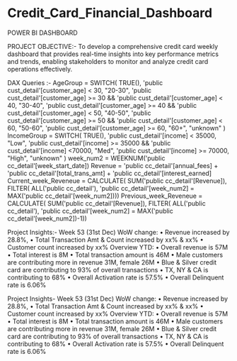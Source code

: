 # Credit_Card_Financial_Dashboard
  POWER BI DASHBOARD
  
PROJECT OBJECTIVE:- To develop a comprehensive credit card weekly dashboard that provides real-time insights into key performance metrics and trends, enabling stakeholders to monitor and analyze credit card operations effectively.

DAX Queries :-
AgeGroup = SWITCH(
TRUE(),
'public cust_detail'[customer_age] < 30, "20-30",
'public cust_detail'[customer_age] >= 30 && 'public cust_detail'[customer_age] < 40, "30-40",
'public cust_detail'[customer_age] >= 40 && 'public cust_detail'[customer_age] < 50, "40-50",
'public cust_detail'[customer_age] >= 50 && 'public cust_detail'[customer_age] < 60, "50-60",
'public cust_detail'[customer_age] >= 60, "60+",
"unknown"
)
IncomeGroup = SWITCH(
TRUE(),
'public cust_detail'[income] < 35000, "Low",
'public cust_detail'[income] >= 35000 && 'public cust_detail'[income] <70000, "Med",
'public cust_detail'[income] >= 70000, "High",
"unknown" )
week_num2 = WEEKNUM('public cc_detail'[week_start_date])
Revenue = 'public cc_detail'[annual_fees] + 'public cc_detail'[total_trans_amt] + 'public cc_detail'[interest_earned]
Current_week_Reveneue = CALCULATE(
SUM('public cc_detail'[Revenue]),
FILTER(
ALL('public cc_detail'),
'public cc_detail'[week_num2] = MAX('public cc_detail'[week_num2])))
Previous_week_Reveneue = CALCULATE(
SUM('public cc_detail'[Revenue]),
FILTER(
ALL('public cc_detail'),
'public cc_detail'[week_num2] = MAX('public cc_detail'[week_num2])-1))

Project Insights:- Week 53 (31st Dec)
WoW change:
•
Revenue increased by 28.8%,
•
Total Transaction Amt & Count increased by xx% & xx%
•
Customer count increased by xx%
Overview YTD:
•
Overall revenue is 57M
•
Total interest is 8M
•
Total transaction amount is 46M
•
Male customers are contributing more in revenue 31M, female 26M
•
Blue & Silver credit card are contributing to 93% of overall transactions
•
TX, NY & CA is contributing to 68%
•
Overall Activation rate is 57.5%
•
Overall Delinquent rate is 6.06%

Project Insights- Week 53 (31st Dec)
WoW change:
•
Revenue increased by 28.8%,
•
Total Transaction Amt & Count increased by xx% & xx%
•
Customer count increased by xx%
Overview YTD:
•
Overall revenue is 57M
•
Total interest is 8M
•
Total transaction amount is 46M
•
Male customers are contributing more in revenue 31M, female 26M
•
Blue & Silver credit card are contributing to 93% of overall transactions
•
TX, NY & CA is contributing to 68%
•
Overall Activation rate is 57.5%
•
Overall Delinquent rate is 6.06%

